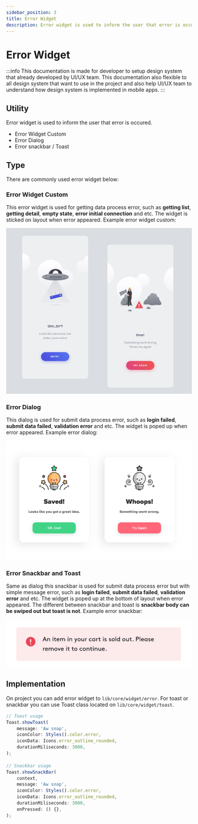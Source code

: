 ```yaml
---
sidebar_position: 3
title: Error Widget
description: Error widget is used to inform the user that error is occured
---
```


# Error Widget

:::info
This documentation is made for developer to setup design system that already developed by UI/UX team. This documentation also flexible to all design system that want to use in the project and also help UI/UX team to understand how design system is implemented in mobile apps.
:::

## Utility

Error widget is used to inform the user that error is occured. 
- Error Widget Custom
- Error Dialog
- Error snackbar / Toast
  
## Type
There are commonly used error widget below:

### Error Widget Custom
This error widget is used for getting data process error, such as **getting list**, **getting detail**, **empty state**, **error initial connection** and etc. The widget is sticked on layout when error appeared. Example error widget custom:

![Error Widget](./error-widget.png)

### Error Dialog
This dialog is used for submit data process error, such as **login failed**, **submit data failed**, **validation error** and etc. The widget is poped up when error appeared. Example error dialog:

![Error Widget](./error-dialog.png)

### Error Snackbar and Toast
Same as dialog this snackbar is used for submit data process error but with simple message error, such as **login failed**, **submit data failed**, **validation error** and etc. The widget is poped up at the bottom of layout when error appeared. The different between snackbar and toast is **snackbar body can be swiped out but toast is not**.  Example error snackbar:

![Error Widget](./error-snackbar.png)


## Implementation

On project you can add error widget to `lib/core/widget/error`.
For toast or snackbar you can use Toast class located on `lib/core/widget/toast`.

```js
// Toast usage
Toast.showToast(
    message: 'Aw snap',
    iconColor: Styles().color.error,
    iconData: Icons.error_outline_rounded,
    durationMiliseconds: 3000,
);

// Snackbar usage
Toast.showSnackBar(
    context,
    message: 'Aw snap',
    iconColor: Styles().color.error,
    iconData: Icons.error_outline_rounded,
    durationMiliseconds: 3000,
    onPressed: () {},
);
```